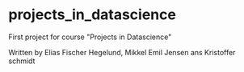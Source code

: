 # projects_in_datascience
First project for course "Projects in Datascience"

Written by Elias Fischer Hegelund, Mikkel Emil Jensen ans Kristoffer schmidt 
